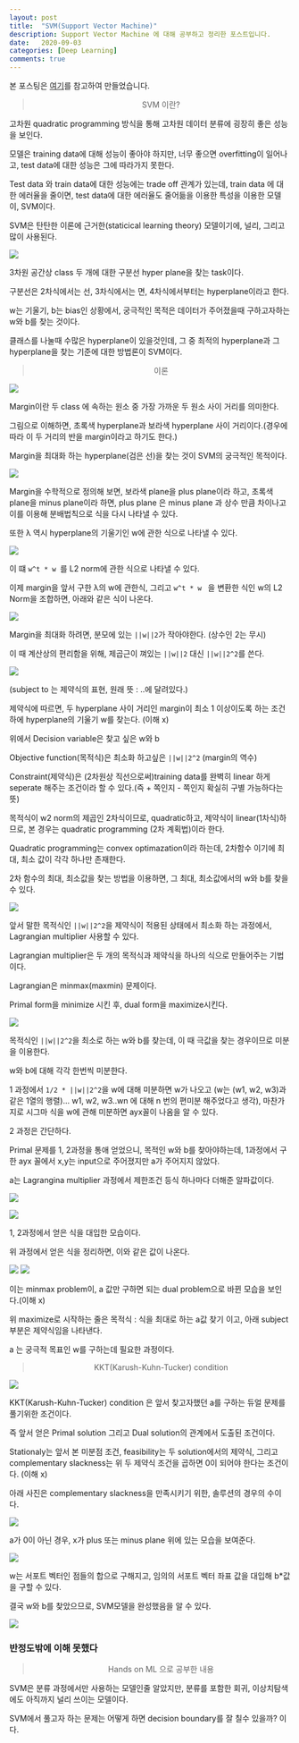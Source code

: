 ```yaml
---
layout: post
title:  "SVM(Support Vector Machine)"
description: Support Vector Machine 에 대해 공부하고 정리한 포스트입니다.
date:   2020-09-03
categories: [Deep Learning]
comments: true
---
```



본 포스팅은 [여기](https://www.youtube.com/watch?v=qFg8cDnqYCI&t=798s)를 참고하여 만들었습니다.

<blockquote align="center"> SVM 이란? </blockquote>

고차원 quadratic programming 방식을 통해 고차원 데이터 분류에 굉장히 좋은 성능을 보인다.

모델은 training data에 대해 성능이 좋아야 하지만, 너무 좋으면 overfitting이 일어나고, test data에 대한 성능은 그에 따라가지 못한다.

Test data 와 train data에 대한 성능에는 trade off 관계가 있는데, train data 에 대한 에러율을 줄이면, test data에 대한 에러율도 줄어듦을 이용한 특성을 이용한 모델이, SVM이다.

SVM은 탄탄한 이론에 근거한(staticical learning theory) 모델이기에, 널리, 그리고 많이 사용된다.


![](/assets/img/Deep_learning/0903_SVM/1.PNG)

3차원 공간상 class 두 개에 대한 구분선 hyper plane을 찾는 task이다.

구분선은 2차식에서는 선, 3차식에서는 면, 4차식에서부터는 hyperplane이라고 한다. 

w는 기울기, b는 bias인 상황에서, 궁극적인 목적은 데이터가 주어졌을때 구하고자하는 w와 b를 찾는 것이다.

클래스를 나눌때 수많은 hyperplane이 있을것인데, 그 중 최적의 hyperplane과 그 hyperplane을 찾는 기준에 대한 방법론이 SVM이다.


<blockquote align="center"> 이론 </blockquote>

![](/assets/img/Deep_learning/0903_SVM/2.PNG)

Margin이란 두 class 에 속하는 원소 중  가장 가까운 두 원소 사이 거리를 의미한다.

그림으로 이해하면, 초록색 hyperplane과 보라색 hyperplane 사이 거리이다.(경우에 따라 이 두 거리의 반을 margin이라고 하기도 한다.)

Margin을 최대화 하는 hyperplane(검은 선)을 찾는 것이 SVM의 궁극적인 목적이다.



![](/assets/img/Deep_learning/0903_SVM/3.PNG)

 Margin을 수학적으로 정의해 보면, 보라색 plane을  plus plane이라 하고, 초록색 plane을 minus plane이라 하면, plus plane 은 minus plane 과 상수 만큼 차이나고 이를 이용해 분배법칙으로 식을 다시 나타낼 수 있다.

또한  λ 역시 hyperplane의 기울기인 w에 관한 식으로 나타낼 수 있다.

![](/assets/img/Deep_learning/0903_SVM/4.PNG)

이 떄 ```w^t * w ```를 L2 norm에 관한 식으로 나타낼 수 있다.

이제 margin을 앞서 구한 λ의 w에 관한식, 그리고 ```w^t * w ``` 을 변환한 식인 w의 L2 Norm을 조합하면, 아래와 같은 식이 나온다. 


![](/assets/img/Deep_learning/0903_SVM/5.PNG)


Margin을 최대화 하려면, 분모에 있는  ```||w||2```가 작아야한다. (상수인 2는 무시)

이 때 계산상의 편리함을 위해,  제곱근이 껴있는 ```||w||2``` 대신  ```||w||2^2```를 쓴다.

![](/assets/img/Deep_learning/0903_SVM/6.jpg)


(subject to 는 제약식의 표현, 원래 뜻 : ..에 달려있다.)

제약식에 따르면, 두 hyperplane 사이 거리인 margin이 최소 1 이상이도록 하는 조건 하에 hyperplane의 기울기 w를 찾는다. (이해 x)

위에서 Decision variable은 찾고 싶은 w와 b

Objective function(목적식)은 최소화 하고싶은 ```||w||2^2``` (margin의 역수)

Constraint(제약식)은 (2차원상 직선으로써)training data를 완벽히 linear 하게 seperate 해주는 조건이라 할 수 있다.(즉 + 쪽인지 - 쪽인지 확실히 구별 가능하다는 뜻)


목적식이 w2 norm의 제곱인 2차식이므로, quadratic하고, 제약식이 linear(1차식)하므로, 본 경우는 quadratic programming (2차 계획법)이라 한다.

Quadratic programming는 convex optimazation이라 하는데, 2차함수 이기에 최대, 최소 값이 각각 하나만 존재한다.

2차 함수의 최대, 최소값을 찾는 방법을 이용하면, 그 최대, 최소값에서의 w와 b를 찾을 수 있다.

![](/assets/img/Deep_learning/0903_SVM/7.jpg)


앞서 말한 목적식인 ```||w||2^2```을 제약식이 적용된 상태에서 최소화 하는 과정에서, Lagrangian multiplier 사용할 수 있다.

Lagrangian multiplier은 두 개의 목적식과 제약식을 하나의 식으로 만들어주는 기법이다.

Lagrangian은 minmax(maxmin) 문제이다.

Primal form을 minimize 시킨 후, dual form을 maximize시킨다.


![](/assets/img/Deep_learning/0903_SVM/8.jpg)


목적식인 ```||w||2^2```을 최소로 하는 w와 b를 찾는데, 이 때 극값을 찾는 경우이므로 미분을 이용한다.

w와 b에 대해 각각 한번씩 미분한다. 

1 과정에서 ```1/2 * ||w||2^2```을 w에 대해 미분하면 w가 나오고 (w는 (w1, w2, w3)과 같은 1열의 행렬)... w1, w2, w3..wn 에 대해 n 번의 편미분 해주었다고 생각), 마찬가지로 시그마 식을 w에 관해 미분하면 ayx꼴이 나옴을 알 수 있다.

2 과정은 간단하다.

Primal 문제를 1, 2과정을 통애 얻었으니, 목적인 w와 b를 찾아야하는데, 1과정에서 구한 ayx 꼴에서 x,y는 input으로 주어졌지만 a가 주어지지 않았다.

a는 Lagrangina multiplier 과정에서 제한조건 등식 하나마다 더해준 알파값이다.


![](/assets/img/Deep_learning/0903_SVM/9.jpg)

![](/assets/img/Deep_learning/0903_SVM/10.jpg)




1, 2과정에서 얻은 식을 대입한 모습이다.  


위 과정에서 얻은 식을 정리하면, 이와 같은 값이 나온다.

![](/assets/img/Deep_learning/0903_SVM/11.jpg)
![](/assets/img/Deep_learning/0903_SVM/12.jpg)

이는 minmax problem이, a 값만 구하면 되는 dual problem으로 바뀐 모습을 보인다.(이해 x)

위 maximize로 시작하는 줄은 목적식 : 식을 최대로 하는 a값 찾기 이고, 아래 subject 부분은 제약식임을 나타낸다.

a 는 궁극적 목표인 w를 구하는데 필요한 과정이다.



<blockquote align="center"> KKT(Karush-Kuhn-Tucker) condition </blockquote>

![](/assets/img/Deep_learning/0903_SVM/13.jpg)


KKT(Karush-Kuhn-Tucker) condition 은 앞서 찾고자했던 a를 구하는 듀얼 문제를 풀기위한 조건이다.

즉 앞서 얻은 Primal solution 그리고 Dual solution의 관계에서 도출된 조건이다.

Stationaly는 앞서 본 미분점 조건, feasibility는 두 solution에서의 제약식, 그리고 complementary slackness는  위 두 제약식 조건을 곱하면 0이 되어야 한다는 조건이다. (이해 x)

아래 사진은 complementary slackness을 만족시키기 위한, 솔루션의 경우의 수이다.

![](/assets/img/Deep_learning/0903_SVM/14.jpg)


a가 0이 아닌 경우, x가 plus 또는 minus plane 위에 있는 모습을 보여준다.

![](/assets/img/Deep_learning/0903_SVM/15.jpg)


w는 서포트 벡터인 점들의 합으로 구해지고, 임의의 서포트 벡터 좌표 값을 대입해 b*값을 구할 수 있다.

결국 w와 b를 찾았으므로, SVM모델을 완성했음을 알 수 있다.

![](/assets/img/Deep_learning/0903_SVM/16.jpg)



### 반정도밖에 이해 못했다 ###

<blockquote align="center"> Hands on ML 으로 공부한 내용 </blockquote>

SVM은 분류 과정에서만 사용하는 모델인줄 알았지만, 분류를 포함한 회귀, 이상치탐색에도 아직까지 널리 쓰이는 모델이다.

SVM에서 풀고자 하는 문제는 어떻게 하면 decision boundary를 잘 칠수 있을까? 이다.

